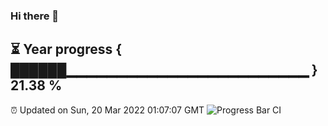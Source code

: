 ### Hi there 👋
⏳ Year progress { ██████▁▁▁▁▁▁▁▁▁▁▁▁▁▁▁▁▁▁▁▁▁▁▁▁ } 21.38 %
---
⏰ Updated on Sun, 20 Mar 2022 01:07:07 GMT
![Progress Bar CI](https://github.com/liununu/liununu/workflows/Progress%20Bar%20CI/badge.svg)
